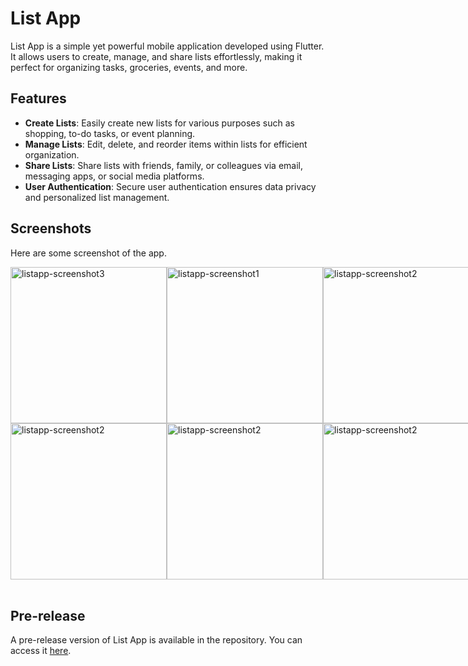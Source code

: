 # List App

List App is a simple yet powerful mobile application developed using Flutter. It allows users to create, manage, and share lists effortlessly, making it perfect for organizing tasks, groceries, events, and more.

## Features

- **Create Lists**: Easily create new lists for various purposes such as shopping, to-do tasks, or event planning.
- **Manage Lists**: Edit, delete, and reorder items within lists for efficient organization.
- **Share Lists**: Share lists with friends, family, or colleagues via email, messaging apps, or social media platforms.
- **User Authentication**: Secure user authentication ensures data privacy and personalized list management.
 
## Screenshots

Here are some screenshot of the app.

<div style="display: flex; justify-content: space-between;">
    <img src="https://github.com/Robin-qwerty/listapp/assets/89701607/862d5fad-37bb-4611-b79b-fb7230a05438" alt="listapp-screenshot3" width="250"/>
    <img src="https://github.com/Robin-qwerty/listapp/assets/89701607/b187155e-a1bb-4961-b595-e828e4d680f8" alt="listapp-screenshot1" width="250"/>
    <img src="https://github.com/Robin-qwerty/listapp/assets/89701607/a5841936-3c37-40e0-a14f-d2975fa251c3" alt="listapp-screenshot2" width="250"/>
</div>
<div style="display: flex; justify-content: space-between;">
     <img src="https://github.com/Robin-qwerty/listapp/assets/89701607/dabb19e2-4592-458a-8f98-150dc74fb644" alt="listapp-screenshot2" width="250"/>
     <img src="https://github.com/Robin-qwerty/listapp/assets/89701607/aa88077b-a841-4d72-aed3-3faabeb60789" alt="listapp-screenshot2" width="250"/>
     <img src="https://github.com/Robin-qwerty/listapp/assets/89701607/b6689c88-bb20-4ac2-8e23-4ab8dad04cb9" alt="listapp-screenshot2" width="250"/>
</div>

<br>

## Pre-release

A pre-release version of List App is available in the repository. You can access it [here](https://github.com/Robin-qwerty/listapp/releases).
